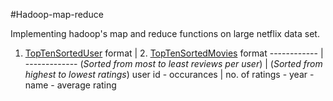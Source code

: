 #Hadoop-map-reduce

Implementing hadoop's map and reduce functions on large netflix data set.

1. [TopTenSortedUser](https://github.com/ekkuan/hadoop-map-reduce/blob/master/TopTenSortedUser) format | 2. [TopTenSortedMovies](https://github.com/ekkuan/hadoop-map-reduce/blob/master/TopTenSortedMovies) format
------------ | -------------
(*Sorted from most to least reviews per user*) | (*Sorted from highest to lowest ratings*)
user id - occurances | no. of ratings - year - name - average rating 

